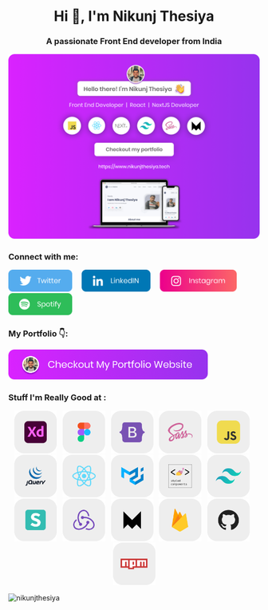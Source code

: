 <h1 align="center">Hi 👋, I'm Nikunj Thesiya</h1>
<h3 align="center">A passionate Front End developer from India</h3>

<a href="https://www.nikunjthesiya.tech/" target="_blank"><img src="https://github.com/NikunjThesiya/NikunjThesiya/blob/main/Images/nikunjthesiyabanner.png" alt="Nikunj Thesiya GitHub header image"></a>

<h3 align="left">Connect with me:</h3>

<p>
  <a href="https://twitter.com/NikunjThesiya2"><img src="https://github.com/NikunjThesiya/NikunjThesiya/blob/main/Images/twitterlogo.png" height=44></a> &nbsp; &nbsp; <a href="https://www.linkedin.com/in/nikunjthesiya/"><img src="https://github.com/NikunjThesiya/NikunjThesiya/blob/main/Images/linkedinlogo.png" height=44></a> &nbsp; &nbsp; <a href="https://www.instagram.com/ll_nikunj.thesiya_ll/"><img src="https://github.com/NikunjThesiya/NikunjThesiya/blob/main/Images/instagramlogo.png" height=44></a> &nbsp; &nbsp; <a href="https://open.spotify.com/user/31crz5k4dzevnbmicr5lcng6pdne?si=1edb9d19cd7e4461"><img src="https://github.com/NikunjThesiya/NikunjThesiya/blob/main/Images/spotifylogo.png" height=44></a>

</p>

<h3 align="left">My Portfolio 👇:</h3>

<p><a href="https://www.nikunjthesiya.tech/"><img src="https://github.com/NikunjThesiya/NikunjThesiya/blob/main/Images/checkoutimage.png" width=400></a></p>

<h3 align="left">Stuff I'm Really Good at : </h3>

<p align="center"><img src="https://github.com/NikunjThesiya/NikunjThesiya/blob/main/Images/adobexd.png" height=85> &nbsp; <img src="https://github.com/NikunjThesiya/NikunjThesiya/blob/main/Images/figma.png" height=85> &nbsp; <img src="https://github.com/NikunjThesiya/NikunjThesiya/blob/main/Images/bootstrap.png" height=85>  &nbsp; <img src="https://github.com/NikunjThesiya/NikunjThesiya/blob/main/Images/sass.png" height=85> &nbsp; <img src="https://github.com/NikunjThesiya/NikunjThesiya/blob/main/Images/javascript.png" height=85> &nbsp; <img src="https://github.com/NikunjThesiya/NikunjThesiya/blob/main/Images/jquery.png" height=85> &nbsp; <img src="https://github.com/NikunjThesiya/NikunjThesiya/blob/main/Images/react.png" height=85> &nbsp; <img src="https://github.com/NikunjThesiya/NikunjThesiya/blob/main/Images/materialui.png" height=85> &nbsp; <img src="https://github.com/NikunjThesiya/NikunjThesiya/blob/main/Images/styled-components.png" height=85> &nbsp; <img src="https://github.com/NikunjThesiya/NikunjThesiya/blob/main/Images/tailwindcss.png" height=85> &nbsp; <img src="https://github.com/NikunjThesiya/NikunjThesiya/blob/main/Images/semanticui.png" height=85> &nbsp; <img src="https://github.com/NikunjThesiya/NikunjThesiya/blob/main/Images/redux.png" height=85> &nbsp; <img src="https://github.com/NikunjThesiya/NikunjThesiya/blob/main/Images/framer.png" height=85> &nbsp; <img src="https://github.com/NikunjThesiya/NikunjThesiya/blob/main/Images/firebase.png" height=85> &nbsp; <img src="https://github.com/NikunjThesiya/NikunjThesiya/blob/main/Images/github.png" height=85> &nbsp; <img src="https://github.com/NikunjThesiya/NikunjThesiya/blob/main/Images/npm.png" height=85></p>

<p align="left"> <img src="https://komarev.com/ghpvc/?username=nikunjthesiya&label=Profile%20views&color=0e75b6&style=flat" alt="nikunjthesiya" /> </p>



<!---
NikunjThesiya/NikunjThesiya is a ✨ special ✨ repository because its `README.md` (this file) appears on your GitHub profile.
You can click the Preview link to take a look at your changes.
--->
